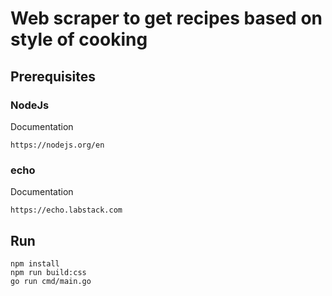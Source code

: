# Web scraper to get recipes based on style of cooking

## Prerequisites

### NodeJs
Documentation
```
https://nodejs.org/en
```

### echo 
Documentation
```
https://echo.labstack.com
```

## Run
```
npm install
npm run build:css
go run cmd/main.go
```

